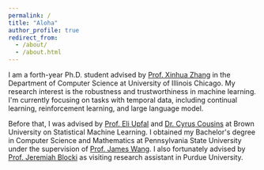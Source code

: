 ```yaml
---
permalink: /
title: "Aloha"
author_profile: true
redirect_from: 
  - /about/
  - /about.html
---
```



I am a forth-year Ph.D. student advised by [Prof. Xinhua Zhang](https://www.cs.uic.edu/~zhangx/) in the Department of Computer Science at University of Illinois Chicago. My research interest is the robustness and trustworthiness in machine learning. I'm currently focusing on tasks with temporal data, including continual learning, reinforcement learning, and large language model.

Before that, I was advised by [Prof. Eli Upfal](https://cs.brown.edu/people/eupfal/) and [Dr. Cyrus Cousins](https://cs.brown.edu/~ccousins/) at Brown University on Statistical Machine Learning. I obtained my Bachelor's degree in Computer Science and Mathematics at Pennsylvania State University under the supervision of [Prof. James Wang](https://wang.ist.psu.edu/docs/home.shtml). I also fortunately advised by  [Prof. Jeremiah Blocki](https://www.cs.purdue.edu/homes/jblocki/) as visiting research assistant in Purdue University. 
